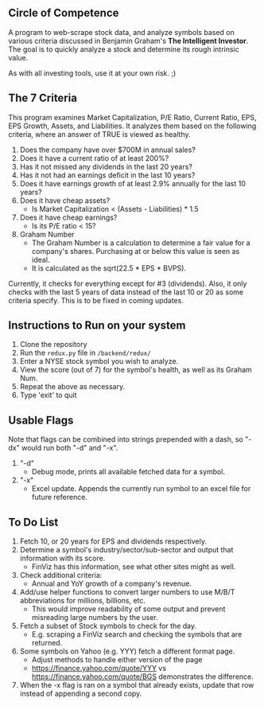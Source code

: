 ## Circle of Competence
A program to web-scrape stock data, and analyze symbols based on various criteria discussed in Benjamin Graham's __The Intelligent Investor__. The goal is to quickly analyze a stock and determine its rough intrinsic value.

As with all investing tools, use it at your own risk. ;)

## The 7 Criteria
This program examines Market Capitalization, P/E Ratio, Current Ratio, EPS, EPS Growth, Assets, and Liabilities. It analyzes them based on the following criteria, where an answer of TRUE is viewed as healthy.
1. Does the company have over $700M in annual sales? 
2. Does it have a current ratio of at least 200%?
3. Has it not missed any dividends in the last 20 years?
4. Has it not had an earnings deficit in the last 10 years?
5. Does it have earnings growth of at least 2.9% annually for the last 10 years?
6. Does it have cheap assets?
	* Is Market Capitalization < (Assets - Liabilities) * 1.5
7. Does it have cheap earnings?
	* Is its P/E ratio < 15?
8. Graham Number
	* The Graham Number is a calculation to determine a fair value for a company's shares. Purchasing at or below this value is seen as ideal.
	* It is calculated as the sqrt(22.5 * EPS * BVPS).

Currently, it checks for everything except for #3 (dividends). Also, it only checks with the last 5 years of data instead of the last 10 or 20 as some criteria specify. This is to be fixed in coming updates.

## Instructions to Run on your system
1. Clone the repository
2. Run the `redux.py` file in `/backend/redux/`
3. Enter a NYSE stock symbol you wish to analyze.
4. View the score (out of 7) for the symbol's health, as well as its Graham Num.
5. Repeat the above as necessary.
6. Type 'exit' to quit

## Usable Flags
Note that flags can be combined into strings prepended with a dash, so "-dx" would run both "-d" and "-x".

1. "-d"
	* Debug mode, prints all available fetched data for a symbol.
2. "-x"
	* Excel update. Appends the currently run symbol to an excel file for future reference.

## To Do List
1. Fetch 10, or 20 years for EPS and dividends respectively.
2. Determine a symbol's industry/sector/sub-sector and output that information with its score.
	* FinViz has this information, see what other sites might as well.
3. Check additional criteria:
	* Annual and YoY growth of a company's revenue.
4. Add/use helper functions to convert larger numbers to use M/B/T abbreviations for millions, billions, etc.
	* This would improve readability of some output and prevent misreading large numbers by the user.
5. Fetch a subset of Stock symbols to check for the day.
	* E.g. scraping a FinViz search and checking the symbols that are returned.
6. Some symbols on Yahoo (e.g. YYY) fetch a different format page.
	* Adjust methods to handle either version of the page
	* https://finance.yahoo.com/quote/YYY vs https://finance.yahoo.com/quote/BGS demonstrates the difference.
7. When the -x flag is ran on a symbol that already exists, update that row instead of appending a second copy.
